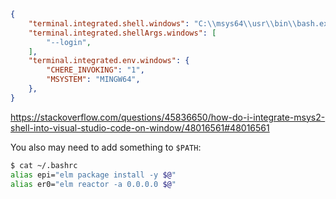 ```json
{
    "terminal.integrated.shell.windows": "C:\\msys64\\usr\\bin\\bash.exe",
    "terminal.integrated.shellArgs.windows": [
        "--login",
    ],
    "terminal.integrated.env.windows": {
        "CHERE_INVOKING": "1",
        "MSYSTEM": "MINGW64",
    },
}
```

https://stackoverflow.com/questions/45836650/how-do-i-integrate-msys2-shell-into-visual-studio-code-on-window/48016561#48016561

You also may need to add something to `$PATH`:

```bash
$ cat ~/.bashrc
alias epi="elm package install -y $@"
alias er0="elm reactor -a 0.0.0.0 $@"
```
